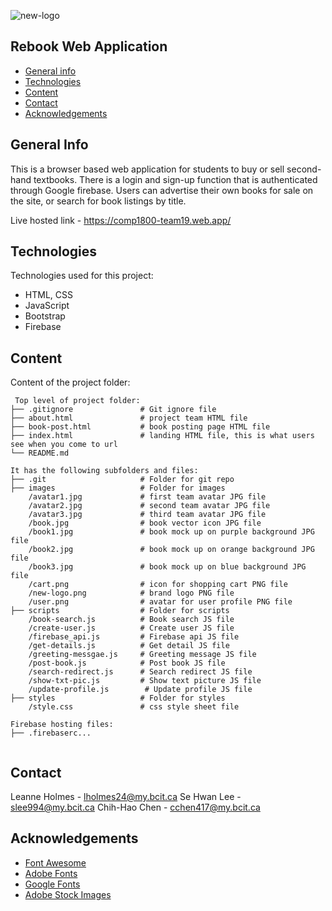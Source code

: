 ![new-logo](https://user-images.githubusercontent.com/78713111/114656312-b3cb1d00-9ca2-11eb-8037-a455e1046cc8.png)

## Rebook Web Application

* [General info](#general-info)
* [Technologies](#technologies)
* [Content](#content)
* [Contact](#contact)
* [Acknowledgements](#acknowledgements)

## General Info
This is a browser based web application for students to buy or sell second-hand textbooks. There is a login and sign-up function that is authenticated through 
Google firebase. Users can advertise their own books for sale on the site, or search for book listings by title. 

Live hosted link - https://comp1800-team19.web.app/
	
## Technologies
Technologies used for this project:
* HTML, CSS
* JavaScript
* Bootstrap 
* Firebase
	
## Content
Content of the project folder:

```
 Top level of project folder: 
├── .gitignore               # Git ignore file
├── about.html               # project team HTML file 
├── book-post.html           # book posting page HTML file 
├── index.html               # landing HTML file, this is what users see when you come to url
└── README.md

It has the following subfolders and files:
├── .git                     # Folder for git repo
├── images                   # Folder for images
    /avatar1.jpg             # first team avatar JPG file 
    /avatar2.jpg             # second team avatar JPG file 
    /avatar3.jpg             # third team avatar JPG file 
    /book.jpg                # book vector icon JPG file 
    /book1.jpg               # book mock up on purple background JPG file 
    /book2.jpg               # book mock up on orange background JPG file 
    /book3.jpg               # book mock up on blue background JPG file 
    /cart.png                # icon for shopping cart PNG file 
    /new-logo.png            # brand logo PNG file 
    /user.png                # avatar for user profile PNG file 
├── scripts                  # Folder for scripts
    /book-search.js          # Book search JS file
    /create-user.js          # Create user JS file
    /firebase_api.js         # Firebase api JS file
    /get-details.js          # Get detail JS file
    /greeting-messgae.js     # Greeting message JS file
    /post-book.js            # Post book JS file
    /search-redirect.js      # Search redirect JS file
    /show-txt-pic.js         # Show text picture JS file
    /update-profile.js        # Update profile JS file
├── styles                   # Folder for styles
    /style.css               # css style sheet file 

Firebase hosting files: 
├── .firebaserc...


```

## Contact 
Leanne Holmes - lholmes24@my.bcit.ca 
Se Hwan Lee - slee994@my.bcit.ca 
Chih-Hao Chen - cchen417@my.bcit.ca

## Acknowledgements 
* <a href="https://fontawesome.com/">Font Awesome</a>
* <a href="https://fonts.adobe.com/">Adobe Fonts</a> 
* <a href="https://fonts.google.com/">Google Fonts</a>
* <a href="https://stock.adobe.com/images">Adobe Stock Images</a>

